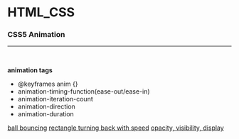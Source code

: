# HTML_CSS

### CSS5 Animation
<hr>
<br>

**animation tags**
- @keyframes anim {}
- animation-timing-function(ease-out/ease-in)
- animation-iteration-count
- animation-direction
- animation-duration

[ball bouncing](https://yebinleee.github.io/HTML_CSS/animation-bounce.html)
[rectangle turning back with speed](https://yebinleee.github.io/HTML_CSS/animation-direction.html)
[opacity, visibility, display](https://yebinleee.github.io/HTML_CSS/opacity속성.html)
